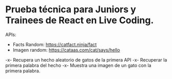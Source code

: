 # Prueba técnica para Juniors y Trainees de React en Live Coding.

APIs:

- Facts Random: https://catfact.ninja/fact
- Imagen random: https://cataas.com/cat/says/hello

-x- Recupera un hecho aleatorio de gatos de la primera API
-x- Recuperar la primera palabra del hecho
-x- Muestra una imagen de un gato con la primera palabra.